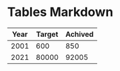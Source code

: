# Tables Markdown

Year | Target | Achived
---- | ------ | --------
2001 | 600    | 850
2021 | 80000  | 92005